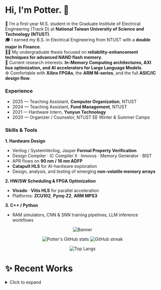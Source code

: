 <!-- banner -->
# Hi, I'm Potter. 👋
🔭  I’m a first-year M.S. student in the Graduate Institute of Electrical Engineering (Track D) at **National Taiwan University of Science and Technology (NTUST)**.  
🎓  I earned my B.S. in Electrical Engineering from NTUST with a **double major in Finance**.  
🧑‍🔬  My undergraduate thesis focused on **reliability-enhancement techniques for advanced NAND flash memory**.  
🚀  Current research interests: **In-Memory Computing architectures, AXI bus optimization, and AI accelerators for Large Language Models**.  
⚙️  Comfortable with **Xilinx FPGAs**, the **ARM M-series**, and the full **ASIC/IC design flow**.

### Experience
- 2025 &mdash; Teaching Assistant, **Computer Organization**, NTUST  
- 2024 &mdash; Teaching Assistant, **Fund Management**, NTUST  
- 2021 &mdash; Hardware Intern, **Yunyun Technology**  
- 2020 &mdash; Organizer / Counselor, NTUST EE Winter & Summer Camps  

### Skills & Tools
**1. Hardware Design**  
- Verilog / SystemVerilog, Jasper **Formal Property Verification**  
- Design Compiler · IC Compiler II · Innovus · Memory Generator · BIST  
- APR flows on **90 nm / 16 nm ADFP**  
- **Catapult HLS** for AI-hardware exploration  
- Design, analysis, and testing of emerging **non-volatile memory arrays**

**2. HW/SW Scheduling & FPGA Optimization**  
- **Vivado** · **Vitis HLS** for parallel acceleration  
- Platforms: **ZCU102**, **Pynq-Z2**, **ARM MPS3**

**3. C++ / Python**  
- RAM simulators, CNN & SNN training pipelines, LLM inference workflows

<!-- 自訂橫幅圖片（如不需要可刪）-->
<p align="center">
  <img src="https://github.com/user-attachments/assets/2314fc08-044a-4d78-ace4-91ec6da2475d" alt="Banner">
</p>

<!-- 個人統計（自訂 HEX 色碼）-->
<p align="center">
  <!-- 總覽 -->
  <img src="https://github-readme-stats.vercel.app/api?username=xizhuwang&show_icons=true&bg_color=0D1117&title_color=1E90FF&text_color=79C0FF&icon_color=1E90FF&border_color=30363D" alt="Potter's GitHub stats"/>

  <!-- 連續打卡 -->
  <img src="https://github-readme-streak-stats.herokuapp.com/?user=xizhuwang&hide_border=true&background=0D1117&currStreakLabel=1E90FF&currStreakNum=79C0FF&sideNums=79C0FF&sideLabels=1E90FF&dates=AAAAAA" alt="GitHub streak"/>
</p>

<!-- 主要語言 -->
<p align="center">
  <img src="https://github-readme-stats.vercel.app/api/top-langs/?username=xizhuwang&layout=compact&langs_count=8&bg_color=0D1117&title_color=1E90FF&text_color=79C0FF&icon_color=1E90FF&border_color=30363D" alt="Top Langs"/>
</p>

# ✨ Recent Works
<details>
  <summary>Click to expand</summary>

- 🔭 I’m currently studying at **NTUST**  
- 🌱 I’m learning **Embedded System** and **Digital Design**  
- 📫 How to reach me: <m11307409@mail.ntust.edu.tw>

</details>
